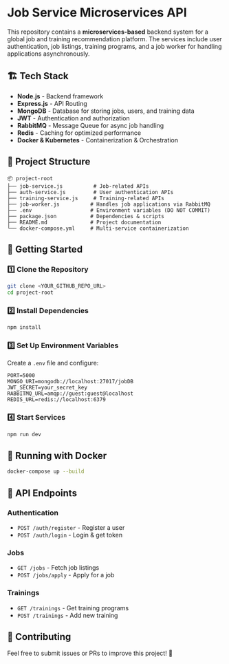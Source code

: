 # Job Service Microservices API

This repository contains a **microservices-based** backend system for a global job and training recommendation platform. The services include user authentication, job listings, training programs, and a job worker for handling applications asynchronously.

## 🏗️ Tech Stack

- **Node.js** - Backend framework
- **Express.js** - API Routing
- **MongoDB** - Database for storing jobs, users, and training data
- **JWT** - Authentication and authorization
- **RabbitMQ** - Message Queue for async job handling
- **Redis** - Caching for optimized performance
- **Docker & Kubernetes** - Containerization & Orchestration

## 📂 Project Structure

```
📦 project-root
├── job-service.js          # Job-related APIs
├── auth-service.js         # User authentication APIs
├── training-service.js     # Training-related APIs
├── job-worker.js          # Handles job applications via RabbitMQ
├── .env                   # Environment variables (DO NOT COMMIT)
├── package.json           # Dependencies & scripts
├── README.md              # Project documentation
└── docker-compose.yml     # Multi-service containerization
```

## 🚀 Getting Started

### 1️⃣ Clone the Repository
```sh
git clone <YOUR_GITHUB_REPO_URL>
cd project-root
```

### 2️⃣ Install Dependencies
```sh
npm install
```

### 3️⃣ Set Up Environment Variables
Create a `.env` file and configure:
```env
PORT=5000
MONGO_URI=mongodb://localhost:27017/jobDB
JWT_SECRET=your_secret_key
RABBITMQ_URL=amqp://guest:guest@localhost
REDIS_URL=redis://localhost:6379
```

### 4️⃣ Start Services
```sh
npm run dev
```

## 🐳 Running with Docker
```sh
docker-compose up --build
```

## 📡 API Endpoints

### Authentication
- `POST /auth/register` - Register a user
- `POST /auth/login` - Login & get token

### Jobs
- `GET /jobs` - Fetch job listings
- `POST /jobs/apply` - Apply for a job

### Trainings
- `GET /trainings` - Get training programs
- `POST /trainings` - Add new training

## 🎯 Contributing
Feel free to submit issues or PRs to improve this project! 🚀
